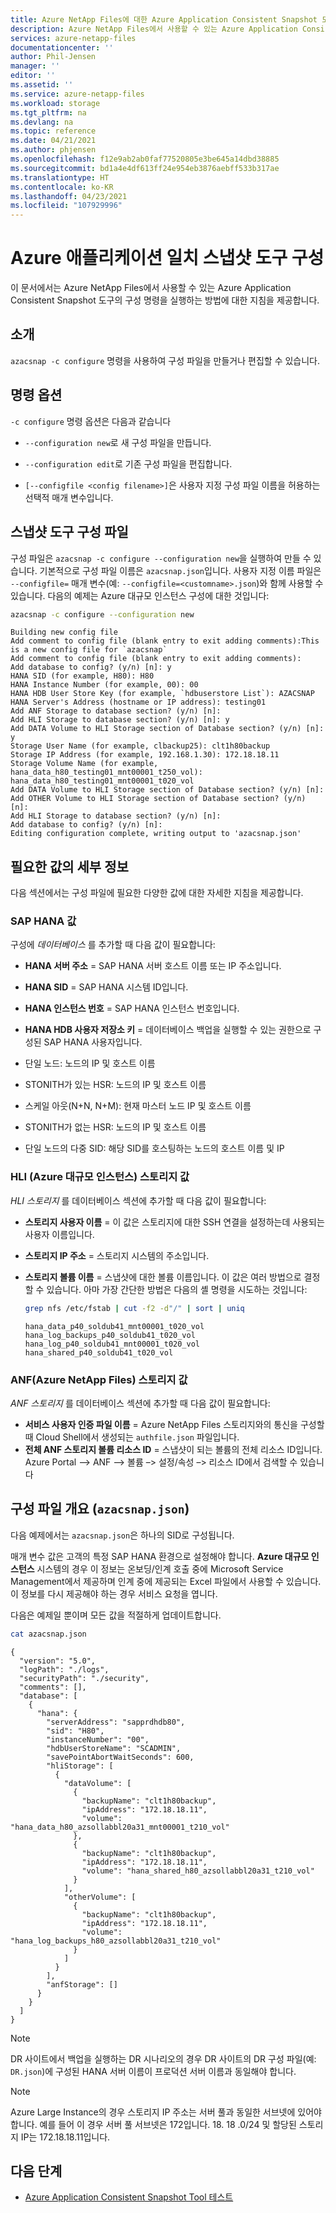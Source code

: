 ```yaml
---
title: Azure NetApp Files에 대한 Azure Application Consistent Snapshot 도구 구성하기 | Microsoft Docs
description: Azure NetApp Files에서 사용할 수 있는 Azure Application Consistent Snapshot 도구의 구성 명령을 실행하는 방법에 대한 지침을 제공합니다.
services: azure-netapp-files
documentationcenter: ''
author: Phil-Jensen
manager: ''
editor: ''
ms.assetid: ''
ms.service: azure-netapp-files
ms.workload: storage
ms.tgt_pltfrm: na
ms.devlang: na
ms.topic: reference
ms.date: 04/21/2021
ms.author: phjensen
ms.openlocfilehash: f12e9ab2ab0faf77520805e3be645a14dbd38885
ms.sourcegitcommit: bd1a4e4df613ff24e954eb3876aebff533b317ae
ms.translationtype: HT
ms.contentlocale: ko-KR
ms.lasthandoff: 04/23/2021
ms.locfileid: "107929996"
---
```

# <a name="configure-azure-application-consistent-snapshot-tool"></a>Azure 애플리케이션 일치 스냅샷 도구 구성

이 문서에서는 Azure NetApp Files에서 사용할 수 있는 Azure Application Consistent Snapshot 도구의 구성 명령을 실행하는 방법에 대한 지침을 제공합니다.

## <a name="introduction"></a>소개

`azacsnap -c configure` 명령을 사용하여 구성 파일을 만들거나 편집할 수 있습니다.

## <a name="command-options"></a>명령 옵션

`-c configure` 명령 옵션은 다음과 같습니다

- `--configuration new`로 새 구성 파일을 만듭니다.

- `--configuration edit`로 기존 구성 파일을 편집합니다.

- `[--configfile <config filename>]`은 사용자 지정 구성 파일 이름을 허용하는 선택적 매개 변수입니다.

## <a name="configuration-file-for-snapshot-tools"></a>스냅샷 도구 구성 파일

구성 파일은 `azacsnap -c configure --configuration new`을 실행하여 만들 수 있습니다.  기본적으로 구성 파일 이름은 `azacsnap.json`입니다.  사용자 지정 이름 파일은 `--configfile=` 매개 변수(예: `--configfile=<customname>.json`)와 함께 사용할 수 있습니다. 다음의 예제는 Azure 대규모 인스턴스 구성에 대한 것입니다:

```bash
azacsnap -c configure --configuration new
```

```output
Building new config file
Add comment to config file (blank entry to exit adding comments):This is a new config file for `azacsnap`
Add comment to config file (blank entry to exit adding comments):
Add database to config? (y/n) [n]: y
HANA SID (for example, H80): H80
HANA Instance Number (for example, 00): 00
HANA HDB User Store Key (for example, `hdbuserstore List`): AZACSNAP
HANA Server's Address (hostname or IP address): testing01
Add ANF Storage to database section? (y/n) [n]:
Add HLI Storage to database section? (y/n) [n]: y
Add DATA Volume to HLI Storage section of Database section? (y/n) [n]: y
Storage User Name (for example, clbackup25): clt1h80backup
Storage IP Address (for example, 192.168.1.30): 172.18.18.11
Storage Volume Name (for example, hana_data_h80_testing01_mnt00001_t250_vol): hana_data_h80_testing01_mnt00001_t020_vol
Add DATA Volume to HLI Storage section of Database section? (y/n) [n]:
Add OTHER Volume to HLI Storage section of Database section? (y/n) [n]:
Add HLI Storage to database section? (y/n) [n]:
Add database to config? (y/n) [n]:
Editing configuration complete, writing output to 'azacsnap.json'
```

## <a name="details-of-required-values"></a>필요한 값의 세부 정보

다음 섹션에서는 구성 파일에 필요한 다양한 값에 대한 자세한 지침을 제공합니다.

### <a name="sap-hana-values"></a>SAP HANA 값

구성에 *데이터베이스* 를 추가할 때 다음 값이 필요합니다:

- **HANA 서버 주소** = SAP HANA 서버 호스트 이름 또는 IP 주소입니다.
- **HANA SID** = SAP HANA 시스템 ID입니다.
- **HANA 인스턴스 번호** = SAP HANA 인스턴스 번호입니다.
- **HANA HDB 사용자 저장소 키** = 데이터베이스 백업을 실행할 수 있는 권한으로 구성된 SAP HANA 사용자입니다.

- 단일 노드: 노드의 IP 및 호스트 이름
- STONITH가 있는 HSR: 노드의 IP 및 호스트 이름
- 스케일 아웃(N+N, N+M): 현재 마스터 노드 IP 및 호스트 이름
- STONITH가 없는 HSR: 노드의 IP 및 호스트 이름
- 단일 노드의 다중 SID: 해당 SID를 호스팅하는 노드의 호스트 이름 및 IP

### <a name="azure-large-instance-hli-storage-values"></a>HLI (Azure 대규모 인스턴스) 스토리지 값

*HLI 스토리지* 를 데이터베이스 섹션에 추가할 때 다음 값이 필요합니다:

- **스토리지 사용자 이름** = 이 값은 스토리지에 대한 SSH 연결을 설정하는데 사용되는 사용자 이름입니다.
- **스토리지 IP 주소** = 스토리지 시스템의 주소입니다.
- **스토리지 볼륨 이름** = 스냅샷에 대한 볼륨 이름입니다.  이 값은 여러 방법으로 결정할 수 있습니다. 아마 가장 간단한 방법은 다음의 셸 명령을 시도하는 것입니다:

    ```bash
    grep nfs /etc/fstab | cut -f2 -d"/" | sort | uniq
    ```

    ```output
    hana_data_p40_soldub41_mnt00001_t020_vol
    hana_log_backups_p40_soldub41_t020_vol
    hana_log_p40_soldub41_mnt00001_t020_vol
    hana_shared_p40_soldub41_t020_vol
    ```

### <a name="azure-netapp-files-anf-storage-values"></a>ANF(Azure NetApp Files) 스토리지 값

*ANF 스토리지* 를 데이터베이스 섹션에 추가할 때 다음 값이 필요합니다:

- **서비스 사용자 인증 파일 이름** = Azure NetApp Files 스토리지와의 통신을 구성할 때 Cloud Shell에서 생성되는 `authfile.json` 파일입니다.
- **전체 ANF 스토리지 볼륨 리소스 ID** = 스냅샷이 되는 볼륨의 전체 리소스 ID입니다.  Azure Portal –> ANF –> 볼륨 –> 설정/속성 –> 리소스 ID에서 검색할 수 있습니다

## <a name="configuration-file-overview-azacsnapjson"></a>구성 파일 개요 (`azacsnap.json`)

다음 예제에서는 `azacsnap.json`은 하나의 SID로 구성됩니다.

매개 변수 값은 고객의 특정 SAP HANA 환경으로 설정해야 합니다.
**Azure 대규모 인스턴스** 시스템의 경우 이 정보는 온보딩/인계 호출 중에 Microsoft Service Management에서 제공하며 인계 중에 제공되는 Excel 파일에서 사용할 수 있습니다. 이 정보를 다시 제공해야 하는 경우 서비스 요청을 엽니다.

다음은 예제일 뿐이며 모든 값을 적절하게 업데이트합니다.

```bash
cat azacsnap.json
```

```output
{
  "version": "5.0",
  "logPath": "./logs",
  "securityPath": "./security",
  "comments": [],
  "database": [
    {
      "hana": {
        "serverAddress": "sapprdhdb80",
        "sid": "H80",
        "instanceNumber": "00",
        "hdbUserStoreName": "SCADMIN",
        "savePointAbortWaitSeconds": 600,
        "hliStorage": [
          {
            "dataVolume": [
              {
                "backupName": "clt1h80backup",
                "ipAddress": "172.18.18.11",
                "volume": "hana_data_h80_azsollabbl20a31_mnt00001_t210_vol"
              },
              {
                "backupName": "clt1h80backup",
                "ipAddress": "172.18.18.11",
                "volume": "hana_shared_h80_azsollabbl20a31_t210_vol"
              }
            ],
            "otherVolume": [
              {
                "backupName": "clt1h80backup",
                "ipAddress": "172.18.18.11",
                "volume": "hana_log_backups_h80_azsollabbl20a31_t210_vol"
              }
            ]
          }
        ],
        "anfStorage": []
      }
    }
  ]
}
```

> [!NOTE]
> DR 사이트에서 백업을 실행하는 DR 시나리오의 경우 DR 사이트의 DR 구성 파일(예: `DR.json`)에 구성된 HANA 서버 이름이 프로덕션 서버 이름과 동일해야 합니다.

> [!NOTE]
> Azure Large Instance의 경우 스토리지 IP 주소는 서버 풀과 동일한 서브넷에 있어야합니다. 예를 들어 이 경우 서버 풀 서브넷은 172입니다. 18. 18 .0/24 및 할당된 스토리지 IP는 172.18.18.11입니다.

## <a name="next-steps"></a>다음 단계

- [Azure Application Consistent Snapshot Tool 테스트](azacsnap-cmd-ref-test.md)
